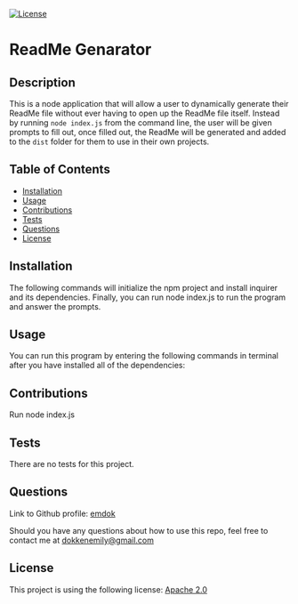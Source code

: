 [![License](https://img.shields.io/badge/License-Apache%202.0-blue.svg)](https://opensource.org/licenses/Apache-2.0)

# ReadMe Genarator

## Description

This is a node application that will allow a user to dynamically generate their ReadMe file without ever having to open up the ReadMe file itself. Instead by running 	`node index.js` from the command line, the user will be given prompts to fill out, once filled out, the ReadMe will be generated and added to the `dist` folder for them to use in their own projects.


## Table of Contents

* [Installation](#installation)
* [Usage](#usage)
* [Contributions](#contributions)
* [Tests](#tests)
* [Questions](#questions)
* [License](#license)

## Installation
The following commands will initialize the npm project and install inquirer and its dependencies. Finally, you can run node index.js to run the program and answer the prompts.

## Usage
You can run this program by entering the following commands in terminal after you have installed all of the dependencies:

## Contributions
Run node index.js

## Tests
There are no tests for this project.

## Questions
    
Link to Github profile: [emdok](www.github.com/emdok)

Should you have any questions about how to use this repo, feel free to contact me at dokkenemily@gmail.com

## License 
    
This project is using the following license: [Apache 2.0](https://opensource.org/licenses/Apache-2.0)
    

